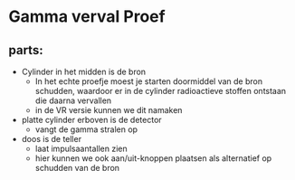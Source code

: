 # Gamma verval Proef

## parts:
- Cylinder in het midden is de bron
  - In het echte proefje moest je starten doormiddel van de bron schudden, waardoor er in de cylinder radioactieve stoffen ontstaan die daarna vervallen
  - in de VR versie kunnen we dit namaken
- platte cylinder erboven is de detector
  - vangt de gamma stralen op
- doos is de teller
  - laat impulsaantallen zien
  - hier kunnen we ook aan/uit-knoppen plaatsen als alternatief op schudden van de bron